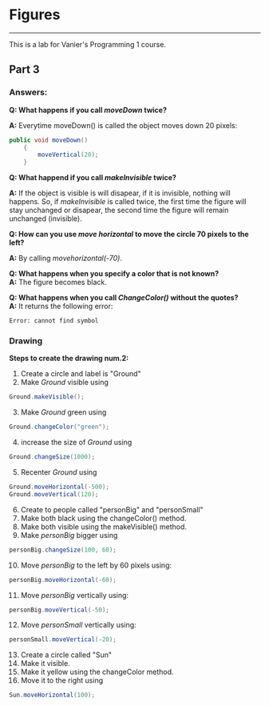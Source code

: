 # Figures
---
This is a lab for Vanier's Programming 1 course.

## Part 3
### Answers:

**Q: What happens if you call *moveDown* twice?**  

**A:** Everytime moveDown() is called the object moves down 20 pixels:
``` java
public void moveDown()
    {
        moveVertical(20);
    }
```

**Q: What happend if you call *makeInvisible* twice?**  

**A:** If the object is visible is will disapear, if it is invisible, nothing will happens. So, if *makeInvisible* is called twice, the first time the figure will stay unchanged or disapear, the second time the figure will remain unchanged (invisible).


**Q: How can you use *move horizontal* to move the circle 70 pixels to the left?**  

**A:** By calling *movehorizontal(-70)*.  

**Q: What happens when you specify a color that is not known?**  
**A:** The figure becomes black.  

**Q: What happens when you call *ChangeColor()* without the quotes?**  
**A:** It returns the following error:
``` text
Error: cannot find symbol
```  

### Drawing

**Steps to create the drawing num.2:**

1. Create a circle and label is "Ground"
2. Make *Ground* visible using 
``` java 
Ground.makeVisible();
```
3. Make *Ground* green using  
``` java 
Ground.changeColor("green");
```
4. increase the size of *Ground* using
``` java
Ground.changeSize(1000);
```
5. Recenter *Ground* using
``` java
Ground.moveHorizontal(-500);
Ground.moveVertical(120);
```
6. Create to people called "personBig" and "personSmall"
7. Make both black using the changeColor() method.
8. Make both visible using the makeVisible() method.
9. Make *personBig* bigger using
``` java 
personBig.changeSize(100, 60);
```
10. Move *personBig* to the left by 60 pixels using:
``` java
personBig.moveHorizontal(-60);
```
11. Move *personBig* vertically using:
``` java
personBig.moveVertical(-50);
```
12. Move *personSmall* vertically using:
``` java
personSmall.moveVertical(-20);
```
13. Create a circle called "Sun"
14. Make it visible.
15. Make it yellow using the changeColor method.
16. Move it to the right using
``` java
Sun.moveHorizontal(100);
```








